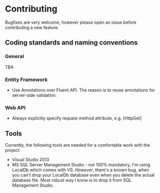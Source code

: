 # Contributing

Bugfixes are very welcome, however please open an issue before contributing a new feature.

## Coding standards and naming conventions

### General

TBA

### Entity Framework

* Use Annotations over Fluent API. The reason is to reuse annotations for server-side validation.

### Web API

* Always explicitly specify request method attribute, e.g. [HttpGet]

## Tools

Currently, the following tools are needed for a comfortable work with the project:
* Visual Studio 2013
* MS SQL Server Management Studio - not 100% mandatory, I'm using LocalDb which comes with VS. *However*, there's a known bug,
when you can't drop your LocalDb database even when you delete the actual database file. Most robust way I know is to drop it
from SQL Management Studio.
